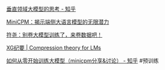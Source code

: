 
[垂直领域大模型的思考 - 知乎](https://zhuanlan.zhihu.com/p/652645925)

[MiniCPM：揭示端侧大语言模型的无限潜力](https://shengdinghu.notion.site/MiniCPM-c805a17c5c8046398914e47f0542095a)

[符尧：别卷大模型训练了，来卷数据吧！](https://mp.weixin.qq.com/s/jnQjMDbSV2L9OzA7rFWAUA)

[XG纪要 | Compression theory for LMs](https://mp.weixin.qq.com/s/DSfZzOFexAfSSrAj6d3q5w)

[如何从零开始训练大模型（minicpm分享&讨论） - 知乎](https://zhuanlan.zhihu.com/p/686664720) #预训练 

